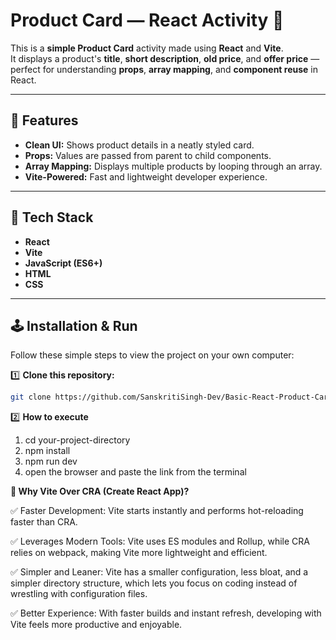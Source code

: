 # Product Card — React Activity 🌟

This is a **simple Product Card** activity made using **React** and **Vite**.  
It displays a product's **title**, **short description**, **old price**, and **offer price** — perfect for understanding **props**, **array mapping**, and **component reuse** in React.

---

## 🌟 Features

- **Clean UI:** Shows product details in a neatly styled card.
- **Props:** Values are passed from parent to child components.
- **Array Mapping:** Displays multiple products by looping through an array.
- **Vite-Powered:** Fast and lightweight developer experience.

---

## 🔹 Tech Stack

- **React**
- **Vite**
- **JavaScript (ES6+)**
- **HTML**
- **CSS**

---

## 🕹 Installation & Run

Follow these simple steps to view the project on your own computer:

1️⃣ **Clone this repository:**

```bash
git clone https://github.com/SanskritiSingh-Dev/Basic-React-Product-Card.git
```
2️⃣ **How to execute**
1. cd your-project-directory
2. npm install
3. npm run dev
4. open the browser and paste the link from the terminal

**🌟 Why Vite Over CRA (Create React App)?**

✅ Faster Development:
Vite starts instantly and performs hot-reloading faster than CRA.

✅ Leverages Modern Tools:
Vite uses ES modules and Rollup, while CRA relies on webpack, making Vite more lightweight and efficient.

✅ Simpler and Leaner:
Vite has a smaller configuration, less bloat, and a simpler directory structure, which lets you focus on coding instead of wrestling with configuration files.

✅ Better Experience:
With faster builds and instant refresh, developing with Vite feels more productive and enjoyable.



